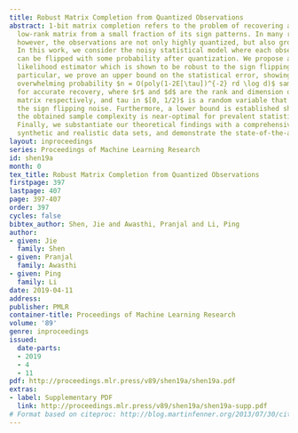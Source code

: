 ```yaml
---
title: Robust Matrix Completion from Quantized Observations
abstract: 1-bit matrix completion refers to the problem of recovering a real-valued
  low-rank matrix from a small fraction of its sign patterns. In many real-world applications,
  however, the observations are not only highly quantized, but also grossly corrupted.
  In this work, we consider the noisy statistical model where each observed entry
  can be flipped with some probability after quantization. We propose a simple maximum
  likelihood estimator which is shown to be robust to the sign flipping noise. In
  particular, we prove an upper bound on the statistical error, showing that with
  overwhelming probability $n = O(poly(1-2E[\tau])^{-2} rd \log d)$ samples are sufficient
  for accurate recovery, where $r$ and $d$ are the rank and dimension of the underlying
  matrix respectively, and tau in $[0, 1/2)$ is a random variable that parameterizes
  the sign flipping noise. Furthermore, a lower bound is established showing that
  the obtained sample complexity is near-optimal for prevalent statistical models.
  Finally, we substantiate our theoretical findings with a comprehensive study on
  synthetic and realistic data sets, and demonstrate the state-of-the-art performance.
layout: inproceedings
series: Proceedings of Machine Learning Research
id: shen19a
month: 0
tex_title: Robust Matrix Completion from Quantized Observations
firstpage: 397
lastpage: 407
page: 397-407
order: 397
cycles: false
bibtex_author: Shen, Jie and Awasthi, Pranjal and Li, Ping
author:
- given: Jie
  family: Shen
- given: Pranjal
  family: Awasthi
- given: Ping
  family: Li
date: 2019-04-11
address: 
publisher: PMLR
container-title: Proceedings of Machine Learning Research
volume: '89'
genre: inproceedings
issued:
  date-parts:
  - 2019
  - 4
  - 11
pdf: http://proceedings.mlr.press/v89/shen19a/shen19a.pdf
extras:
- label: Supplementary PDF
  link: http://proceedings.mlr.press/v89/shen19a/shen19a-supp.pdf
# Format based on citeproc: http://blog.martinfenner.org/2013/07/30/citeproc-yaml-for-bibliographies/
---
```

